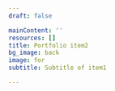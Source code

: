 ```yaml
---
draft: false

mainContent: ''
resources: []
title: Portfolio item2
bg_image: back
image: for
subtitle: Subtitle of item1

---
```

